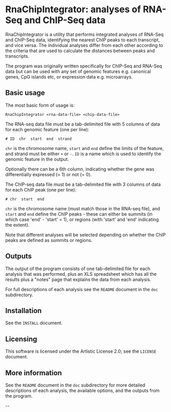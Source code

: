 RnaChipIntegrator: analyses of RNA-Seq and ChIP-Seq data
========================================================

RnaChipIntegrator is a utility that performs integrated analyses of RNA-Seq
and ChIP-Seq data, identifying the nearest ChIP peaks to each transcript, and
vice versa. The individual analyses differ from each other according to the
criteria that are used to calculate the distances between peaks and transcripts.

The program was originally written specifically for ChIP-Seq and RNA-Seq data but
can be used with any set of genomic features e.g. canonical genes, CpG islands etc,
or expression data e.g. microarrays.

Basic usage
-----------

The most basic form of usage is:

    RnaChipIntegrator <rna-data-file> <chip-data-file>

The RNA-seq data file must be a tab-delimited file with 5 columns of data for each
genomic feature (one per line):

    # ID  chr  start  end  strand

`chr` is the chromosome name, `start` and `end` define the limits of the feature,
and strand must be either `+` or `-`. `ID` is a name which is used to identify the
genomic feature in the output.

Optionally there can be a 6th column, indicating whether the gene was
differentially expressed (= 1) or not (= 0).

The ChIP-seq data file must be a tab-delimited file with 3 columns of data for each
ChIP peak (one per line):

    # chr  start  end

`chr` is the chromosome name (must match those in the RNA-seq file), and `start`
and `end` define the ChIP peaks - these can either be summits (in which case
'end' - 'start' = 1), or regions (with 'start' and 'end' indicating the extent).

Note that different analyses will be selected depending on whether the ChIP peaks
are defined as summits or regions.

Outputs
-------

The output of the program consists of one tab-delimited file for each analysis that
was performed, plus an XLS spreadsheet which has all the results plus a "notes" page
that explains the data from each analysis.

For full descriptions of each analysis see the `README` document in the `doc`
subdirectory.

Installation
------------

See the `INSTALL` document.

Licensing
---------

This software is licensed under the Artistic License 2.0; see the `LICENSE` document.

More information
----------------

See the `README` document in the `doc` subdirectory for more detailed descriptions of
each analysis, the available options, and the outputs from the program.

--